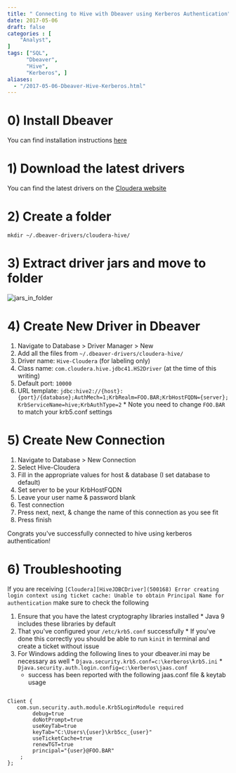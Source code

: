 ```yaml
---
title: " Connecting to Hive with Dbeaver using Kerberos Authentication"
date: 2017-05-06
draft: false
categories : [
    "Analyst",
]
tags: ["SQL",
      "Dbeaver",
      "Hive",
      "Kerberos", ]
aliases:
  - "/2017-05-06-Dbeaver-Hive-Kerberos.html"
---
```


# 0) Install Dbeaver

You can find installation instructions [here](/post/2017-03-26-dbeaver-mac/)

# 1) Download the latest drivers
You can find the latest drivers on the [Cloudera website](https://www.cloudera.com/downloads/connectors/hive/jdbc.html)

# 2) Create a folder
`mkdir ~/.dbeaver-drivers/cloudera-hive/`

# 3) Extract driver jars and move to folder

![jars_in_folder](/img/20170506_hive_jars_in_place.png)

# 4) Create New Driver in Dbeaver

  1. Navigate to Database > Driver Manager > New
  1. Add all the files from `~/.dbeaver-drivers/cloudera-hive/`
  1. Driver name: `Hive-Cloudera` (for labeling only)
  1. Class name: `com.cloudera.hive.jdbc41.HS2Driver` (at the time of this writing)
  1. Default port: `10000`
  1. URL template: `jdbc:hive2://{host}:{port}/{database};AuthMech=1;KrbRealm=FOO.BAR;KrbHostFQDN={server}; KrbServiceName=hive;KrbAuthType=2`
    * Note you need to change `FOO.BAR` to match your krb5.conf settings


# 5) Create New Connection

  1. Navigate to Database > New Connection
  1. Select Hive-Cloudera
  1. Fill in the appropriate values for host & database (I set database to default)
  1. Set server to be your KrbHostFQDN
  1. Leave your user name & password blank
  1. Test connection
  1. Press next, next, & change the name of this connection as you see fit
  1. Press finish

  Congrats you've successfully connected to hive using kerberos authentication!

# 6) Troubleshooting

If you are receiving `[Cloudera][HiveJDBCDriver](500168) Error creating login context using ticket cache: Unable to obtain Principal Name for authentication` make sure to check the following

  1. Ensure that you have the latest cryptography libraries installed
    * Java 9 includes these libraries by default
  1. That you've configured your `/etc/krb5.conf` successfully
    * If you've done this correctly you should be able to run `kinit` in terminal and create a ticket without issue
  1. For Windows adding the following lines to your dbeaver.ini may be necessary as well
    * `Djava.security.krb5.conf=c:\kerberos\krb5.ini`
    * `Djava.security.auth.login.config=c:\kerberos\jaas.conf`
      * success has been reported with the following jaas.conf file & keytab usage
      ```
    Client {
       com.sun.security.auth.module.Krb5LoginModule required
            debug=true
            doNotPrompt=true
            useKeyTab=true
            keyTab="C:\Users\{user}\krb5cc_{user}"
            useTicketCache=true
            renewTGT=true
            principal="{user}@FOO.BAR"
        ;
    };
```
